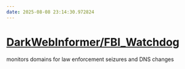 ```yaml
---
date: 2025-08-08 23:14:30.972824
---
```


# [DarkWebInformer/FBI_Watchdog](https://github.com/DarkWebInformer/FBI_Watchdog)

monitors domains for law enforcement seizures and DNS changes